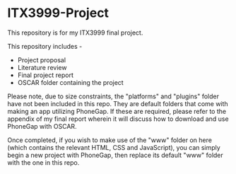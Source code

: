 # ITX3999-Project

This repository is for my ITX3999 final project.

This repository includes -

* Project proposal
* Literature review
* Final project report
* OSCAR folder containing the project

Please note, due to size constraints, the "platforms" and "plugins" folder have not been included in this repo. They are default folders that come with making an app utilizing PhoneGap. If these are required, please refer to the appendix of my final report wherein it will discuss how to download and use PhoneGap with OSCAR.

Once completed, if you wish to make use of the "www" folder on here (which contains the relevant HTML, CSS and JavaScript), you can simply begin a new project with PhoneGap, then replace its default "www" folder with the one in this repo.
